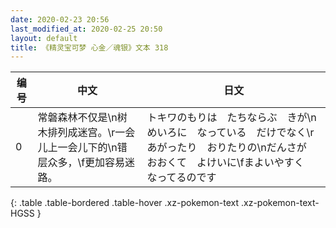 ```yaml
---
date: 2020-02-23 20:56
last_modified_at: 2020-02-25 20:50
layout: default
title: 《精灵宝可梦 心金／魂银》文本 318
---
```

| 编号 | 中文 | 日文 |
| ---- | ---- | ---- |
| 0 | 常磐森林不仅是\n树木排列成迷宫。\r一会儿上一会儿下的\n错层众多，\f更加容易迷路。 | トキワのもりは　たちならぶ　きが\nめいろに　なっている　だけでなく\rあがったり　おりたりの\nだんさが　おおくて　よけいに\fまよいやすく　なってるのです |
{: .table .table-bordered .table-hover .xz-pokemon-text .xz-pokemon-text-HGSS }